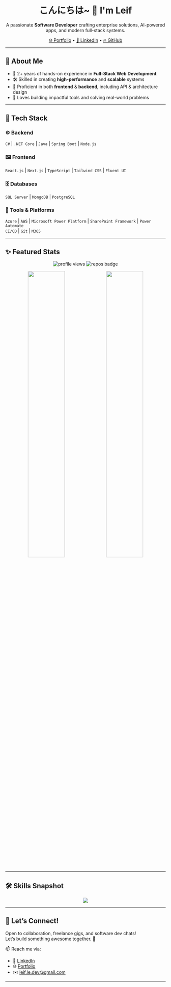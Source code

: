 <h1 align="center">こんにちは~ 👋 I'm Leif</h1>

<p align="center">
  A passionate <strong>Software Developer</strong> crafting enterprise solutions, AI-powered apps, and modern full-stack systems.  
</p>

<p align="center">
  <a href="https://leifle-portfolio.vercel.app/" target="_blank">🌐 Portfolio</a> •
  <a href="https://www.linkedin.com/in/jpesewangwork/" target="_blank">💼 LinkedIn</a> •
  <a href="https://github.com/jpeseWang" target="_blank">🔥 GitHub</a>
</p>

---

## 🧠 About Me

- 🚀 2+ years of hands-on experience in **Full-Stack Web Development**
- 🛠️ Skilled in creating **high-performance** and **scalable** systems
- 🔁 Proficient in both **frontend** & **backend**, including API & architecture design
- 💬 Loves building impactful tools and solving real-world problems

---

## 🧰 Tech Stack

### ⚙️ Backend  
`C#` | `.NET Core` | `Java` | `Spring Boot` | `Node.js`  

### 🖼️ Frontend  
`React.js` | `Next.js` | `TypeScript` | `Tailwind CSS` | `Fluent UI`  

### 🗄️ Databases  
`SQL Server` | `MongoDB` | `PostgreSQL`  

### 🧩 Tools & Platforms  
`Azure` | `AWS` | `Microsoft Power Platform` | `SharePoint Framework` | `Power Automate`  
`CI/CD` | `Git` | `M365`

---

## ✨ Featured Stats

<p align="center">
  <img src="https://komarev.com/ghpvc/?username=jpeseWang&label=Profile%20Views" alt="profile views" />
  <img src="https://badges.pufler.dev/repos/jpeseWang" alt="repos badge" />
</p>

<p align="center">
  <img src="https://github-readme-stats.vercel.app/api?username=jpeseWang&show_icons=true&theme=tokyonight&hide_border=true" width="48%" />
  <img src="https://github-readme-stats.vercel.app/api/top-langs/?username=jpeseWang&layout=compact&theme=tokyonight&hide_border=true" width="48%" />
</p>

---

## 🛠️ Skills Snapshot

<p align="center">
  <img src="https://skillicons.dev/icons?i=angular,react,nextjs,nodejs,dotnet,java,mongodb,mysql,postgres,tails,bootstrap,redux,ts,azure,aws,git" />
</p>

---

## 🤝 Let’s Connect!

Open to collaboration, freelance gigs, and software dev chats!  
Let’s build something awesome together. 🚀

📫 Reach me via:  
- 📎 [LinkedIn](https://www.linkedin.com/in/jpesewangwork/)  
- 🌐 [Portfolio](https://leifle-portfolio.vercel.app/)  
- ✉️ leif.le.dev@gmail.com

---

